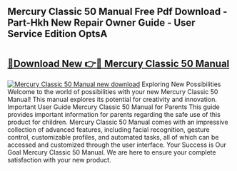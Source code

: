 ## Mercury Classic 50 Manual Free Pdf Download - Part-Hkh New Repair Owner Guide - User Service Edition OptsA

# <h2><a href="http://bc81833.oget.top/?id=Mercury+Classic+50+Manual">🔗Download New 👉🔴 Mercury Classic 50 Manual</a></h2>

[![Mercury Classic 50 Manual new download](https://i.imgur.com/5g1atiW.png)](http://bc81833.oget.top/?id=Mercury+Classic+50+Manual)
Exploring New Possibilities Welcome to the world of possibilities with your new Mercury Classic 50 Manual! This manual explores its potential for creativity and innovation. Important User Guide Mercury Classic 50 Manual for Parents This guide provides important information for parents regarding the safe use of this product for children. Mercury Classic 50 Manual comes with an impressive collection of advanced features, including facial recognition, gesture control, customizable profiles, and automated tasks, all of which can be accessed and customized through the user interface. Your Success is Our Goal Mercury Classic 50 Manual. We are here to ensure your complete satisfaction with your new product.

